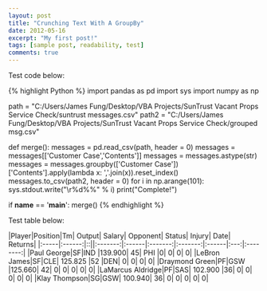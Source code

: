 ```yaml
---
layout: post
title: "Crunching Text With A GroupBy"
date: 2012-05-16
excerpt: "My first post!"
tags: [sample post, readability, test]
comments: true
---
```


Test code below:

{% highlight Python %}
import pandas as pd
import sys
import numpy as np

path = "C:/Users/James Fung/Desktop/VBA Projects/SunTrust Vacant Props Service Check/suntrust messages.csv"
path2 = "C:/Users/James Fung/Desktop/VBA Projects/SunTrust Vacant Props Service Check/grouped msg.csv"

def merge():
    messages = pd.read_csv(path, header = 0)
    messages = messages[['Customer Case','Contents']]
    messages = messages.astype(str)
    messages = messages.groupby(['Customer Case'])['Contents'].apply(lambda x: ','.join(x)).reset_index()
    messages.to_csv(path2, header = 0)
    for i in np.arange(101):
        sys.stdout.write("\r%d%%" % i)
    print("Complete!")

if __name__ == '__main__':
    merge()
{% endhighlight %}

Test table below:

|Player|Position|Tm|	Output|	Salary|	Opponent|	Status|	Injury|	Date|	Returns|
|:-----|:------:|::||:-------:|:------|:-------:|:-------:|:------|:---:|:--------:|
|Paul George|SF|IND	|139.900|	45|	PHI	|0|	0|	0|	0|
|LeBron James|SF|CLE|	125.825	|52	|DEN|	0|	0|	0|	0|
|Draymond Green|PF|GSW	|125.660|	42|	0|	0|	0|	0|	0|
|LaMarcus Aldridge|PF|SAS|	102.900	|36|	0|	0|	0|	0|	0|
|Klay Thompson|SG|GSW|	100.940|	36|	0|	0|	0|	0|	0|
